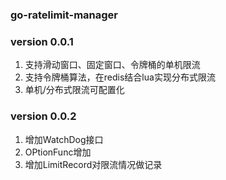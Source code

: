 ### go-ratelimit-manager

### version 0.0.1

1. 支持滑动窗口、固定窗口、令牌桶的单机限流
2. 支持令牌桶算法，在redis结合lua实现分布式限流
3. 单机/分布式限流可配置化

### version 0.0.2
1. 增加WatchDog接口
2. OPtionFunc增加
3. 增加LimitRecord对限流情况做记录